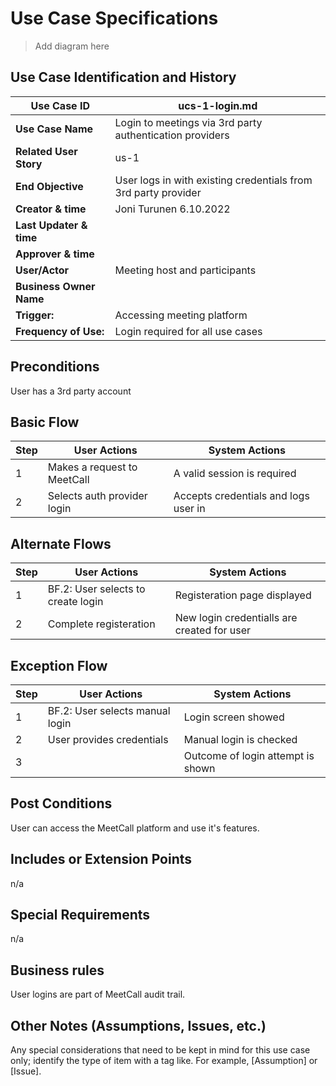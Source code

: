 # Use Case Specifications

> Add diagram here

## Use Case Identification and History

| **Use Case ID**         | ucs-1-login.md             										     |
|-------------------------|----------------------------------------------------------------------|
| **Use Case Name**       | Login to meetings via 3rd party authentication providers 			 |
| **Related User Story**  | us-1                                                                 |
| **End Objective**       | User logs in with existing credentials from 3rd party provider       |
| **Creator & time**      | Joni Turunen 6.10.2022  	                                         |
| **Last Updater & time** | 					                                                 |
| **Approver & time**     | 						                                             |
| **User/Actor**          | Meeting host and participants									     |
| **Business Owner Name** |                                                                      |
| **Trigger:**            | Accessing meeting platform                                           |
| **Frequency of Use:**   | Login required for all use cases				                     |

## Preconditions

User has a 3rd party account

## Basic Flow 

| **Step** | **User Actions**             | **System Actions**                   |
|----------|------------------------------|--------------------------------------|
|        1 | Makes a request to MeetCall  | A valid session is required          |
|        2 | Selects auth provider login  | Accepts credentials and logs user in |

## Alternate Flows

| **Step** | **User Actions**                   | **System Actions**                           |
|----------|------------------------------------|----------------------------------------------|
|        1 | BF.2: User selects to create login | Registeration page displayed                 |
|        2 | Complete registeration             | New login credentialls are created for user  |

## Exception Flow

| **Step** | **User Actions**                | **System Actions**                |
|----------|---------------------------------|-----------------------------------|
|        1 | BF.2: User selects manual login | Login screen showed               |
|        2 | User provides credentials       | Manual login is checked           |
|        3 |                                 | Outcome of login attempt is shown |

## Post Conditions

User can access the MeetCall platform and use it's features.

## Includes or Extension Points

n/a

## Special Requirements

n/a

## Business rules

User logins are part of MeetCall audit trail.

## Other Notes (Assumptions, Issues, etc.)

Any special considerations that need to be kept in mind for this use case only; identify the type of item with a tag like.  For example, [Assumption] or [Issue].